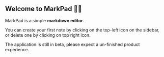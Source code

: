 ## Welcome to MarkPad 👋🏻

MarkPad is a simple **markdown editor**.

You can create your first note by clicking on the top-left icon on the sidebar, or delete one by clicking on top right icon.

The application is still in beta, please expect a un-finished product experience.

